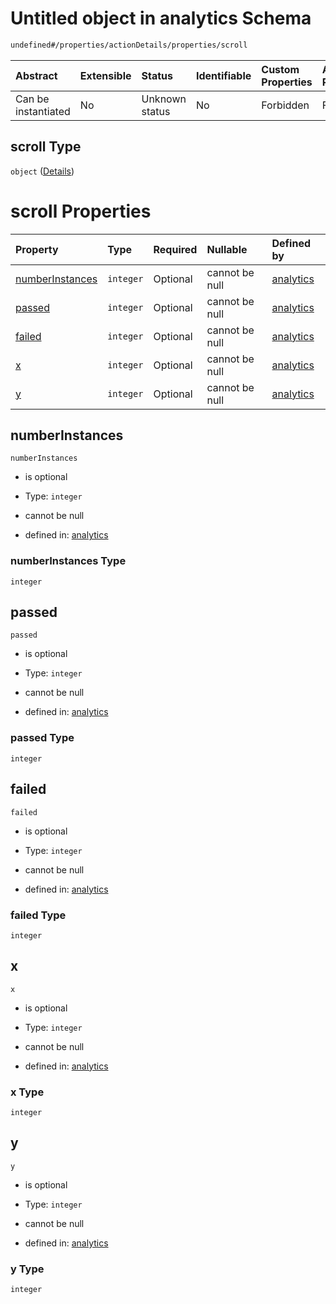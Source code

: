 # Untitled object in analytics Schema

```txt
undefined#/properties/actionDetails/properties/scroll
```



| Abstract            | Extensible | Status         | Identifiable | Custom Properties | Additional Properties | Access Restrictions | Defined In                                                                     |
| :------------------ | :--------- | :------------- | :----------- | :---------------- | :-------------------- | :------------------ | :----------------------------------------------------------------------------- |
| Can be instantiated | No         | Unknown status | No           | Forbidden         | Forbidden             | none                | [analytics\_v1.schema.json\*](analytics_v1.schema.json "open original schema") |

## scroll Type

`object` ([Details](analytics_v1-properties-actiondetails-properties-scroll.md))

# scroll Properties

| Property                            | Type      | Required | Nullable       | Defined by                                                                                                                                                                            |
| :---------------------------------- | :-------- | :------- | :------------- | :------------------------------------------------------------------------------------------------------------------------------------------------------------------------------------ |
| [numberInstances](#numberinstances) | `integer` | Optional | cannot be null | [analytics](analytics_v1-properties-actiondetails-properties-scroll-properties-numberinstances.md "undefined#/properties/actionDetails/properties/scroll/properties/numberInstances") |
| [passed](#passed)                   | `integer` | Optional | cannot be null | [analytics](analytics_v1-properties-actiondetails-properties-scroll-properties-passed.md "undefined#/properties/actionDetails/properties/scroll/properties/passed")                   |
| [failed](#failed)                   | `integer` | Optional | cannot be null | [analytics](analytics_v1-properties-actiondetails-properties-scroll-properties-failed.md "undefined#/properties/actionDetails/properties/scroll/properties/failed")                   |
| [x](#x)                             | `integer` | Optional | cannot be null | [analytics](analytics_v1-properties-actiondetails-properties-scroll-properties-x.md "undefined#/properties/actionDetails/properties/scroll/properties/x")                             |
| [y](#y)                             | `integer` | Optional | cannot be null | [analytics](analytics_v1-properties-actiondetails-properties-scroll-properties-y.md "undefined#/properties/actionDetails/properties/scroll/properties/y")                             |

## numberInstances



`numberInstances`

*   is optional

*   Type: `integer`

*   cannot be null

*   defined in: [analytics](analytics_v1-properties-actiondetails-properties-scroll-properties-numberinstances.md "undefined#/properties/actionDetails/properties/scroll/properties/numberInstances")

### numberInstances Type

`integer`

## passed



`passed`

*   is optional

*   Type: `integer`

*   cannot be null

*   defined in: [analytics](analytics_v1-properties-actiondetails-properties-scroll-properties-passed.md "undefined#/properties/actionDetails/properties/scroll/properties/passed")

### passed Type

`integer`

## failed



`failed`

*   is optional

*   Type: `integer`

*   cannot be null

*   defined in: [analytics](analytics_v1-properties-actiondetails-properties-scroll-properties-failed.md "undefined#/properties/actionDetails/properties/scroll/properties/failed")

### failed Type

`integer`

## x



`x`

*   is optional

*   Type: `integer`

*   cannot be null

*   defined in: [analytics](analytics_v1-properties-actiondetails-properties-scroll-properties-x.md "undefined#/properties/actionDetails/properties/scroll/properties/x")

### x Type

`integer`

## y



`y`

*   is optional

*   Type: `integer`

*   cannot be null

*   defined in: [analytics](analytics_v1-properties-actiondetails-properties-scroll-properties-y.md "undefined#/properties/actionDetails/properties/scroll/properties/y")

### y Type

`integer`
